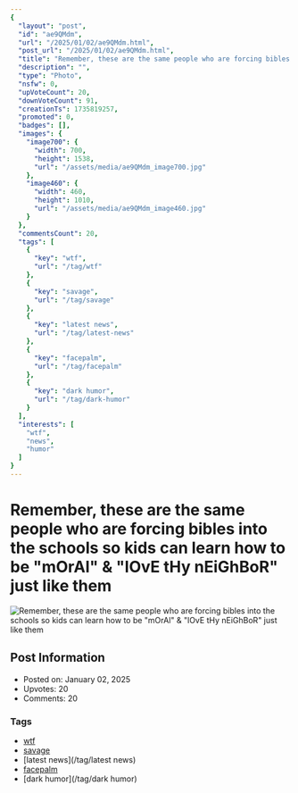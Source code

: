 ```yaml
---
{
  "layout": "post",
  "id": "ae9QMdm",
  "url": "/2025/01/02/ae9QMdm.html",
  "post_url": "/2025/01/02/ae9QMdm.html",
  "title": "Remember, these are the same people who are forcing bibles into the schools so kids can learn how to be \"mOrAl\" & \"lOvE tHy nEiGhBoR\" just like them",
  "description": "",
  "type": "Photo",
  "nsfw": 0,
  "upVoteCount": 20,
  "downVoteCount": 91,
  "creationTs": 1735819257,
  "promoted": 0,
  "badges": [],
  "images": {
    "image700": {
      "width": 700,
      "height": 1538,
      "url": "/assets/media/ae9QMdm_image700.jpg"
    },
    "image460": {
      "width": 460,
      "height": 1010,
      "url": "/assets/media/ae9QMdm_image460.jpg"
    }
  },
  "commentsCount": 20,
  "tags": [
    {
      "key": "wtf",
      "url": "/tag/wtf"
    },
    {
      "key": "savage",
      "url": "/tag/savage"
    },
    {
      "key": "latest news",
      "url": "/tag/latest-news"
    },
    {
      "key": "facepalm",
      "url": "/tag/facepalm"
    },
    {
      "key": "dark humor",
      "url": "/tag/dark-humor"
    }
  ],
  "interests": [
    "wtf",
    "news",
    "humor"
  ]
}
---
```


# Remember, these are the same people who are forcing bibles into the schools so kids can learn how to be "mOrAl" & "lOvE tHy nEiGhBoR" just like them

![Remember, these are the same people who are forcing bibles into the schools so kids can learn how to be "mOrAl" & "lOvE tHy nEiGhBoR" just like them](/assets/media/ae9QMdm_image700.jpg)

## Post Information

- Posted on: January 02, 2025
- Upvotes: 20
- Comments: 20

### Tags

- [wtf](/tag/wtf)
- [savage](/tag/savage)
- [latest news](/tag/latest news)
- [facepalm](/tag/facepalm)
- [dark humor](/tag/dark humor)
